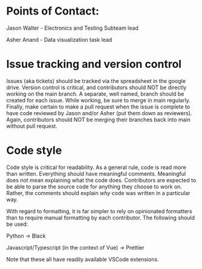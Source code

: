 # Points of Contact:
Jason Walter - Electronics and Testing Subteam lead

Asher Anand - Data visualization task lead

# Issue tracking and version control
Issues (aka tickets) should be tracked via the spreadsheet in the google drive.
Version control is critical, and contributors should NOT be directly working on
the main branch. A separate, well named, branch should be created for each
issue. While working, be sure to merge in main regularly. Finally, make certain
to make a pull request when the issue is complete to have code reviewed by Jason
and/or Asher (put them down as reviewers). Again, contributors should NOT be
merging their branches back into main without pull request. 

# Code style
Code style is critical for readability. As a general rule, code is read more than written. Everything should have meaningful comments. Meaningful does not mean explaining what the code does. Contributors are expected to be able to parse the source code for anything they choose to work on. Rather, the comments should explain *why* code was written in a particular way. 

With regard to formatting, it is far simpler to rely on opinionated formatters than to require manual formatting by each contributor. The following should be used:

Python -> Black

Javascript/Typescript (in the context of Vue) -> Prettier

Note that these all have readily available VSCode extensions. 
